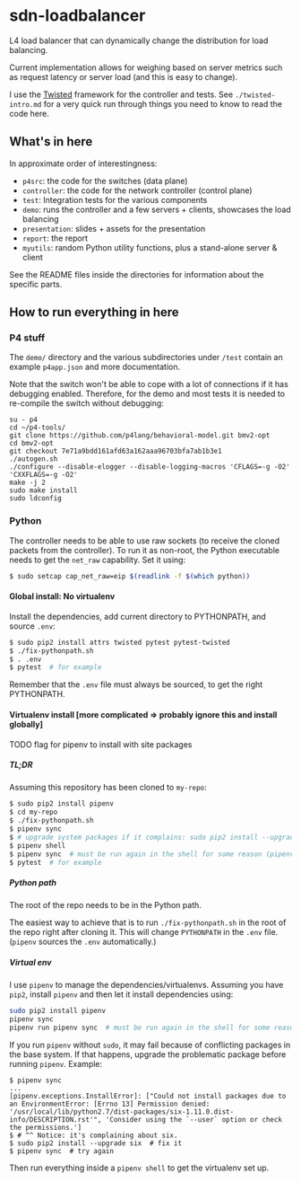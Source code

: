 # sdn-loadbalancer

L4 load balancer that can dynamically change the distribution for load balancing.

Current implementation allows for weighing based on server metrics such as request latency or server load (and this is easy to change).

I use the [Twisted](https://twistedmatrix.com/) framework for the controller and tests. See `./twisted-intro.md` for a very quick run through things you need to know to read the code here.

## What's in here

In approximate order of interestingness:

* `p4src`: the code for the switches (data plane)
* `controller`: the code for the network controller (control plane)
* `test`: Integration tests for the various components
* `demo`: runs the controller and a few servers + clients, showcases the load balancing
* `presentation`: slides + assets for the presentation
* `report`: the report
* `myutils`: random Python utility functions, plus a stand-alone server & client

See the README files inside the directories for information about the specific parts.

## How to run everything in here

### P4 stuff

The `demo/` directory and the various subdirectories under `/test` contain an example `p4app.json` and more documentation.

Note that the switch won't be able to cope with a lot of connections if it has debugging enabled. Therefore, for the demo and most tests it is needed to re-compile the switch without debugging:

```
su - p4
cd ~/p4-tools/
git clone https://github.com/p4lang/behavioral-model.git bmv2-opt
cd bmv2-opt
git checkout 7e71a9bdd161afd63a162aaa96703bfa7ab1b3e1
./autogen.sh
./configure --disable-elogger --disable-logging-macros 'CFLAGS=-g -O2' 'CXXFLAGS=-g -O2'
make -j 2
sudo make install
sudo ldconfig
```

### Python

The controller needs to be able to use raw sockets (to receive the cloned packets from the controller). To run it as non-root, the Python executable needs to get the `net_raw` capability. Set it using:

```sh
$ sudo setcap cap_net_raw=eip $(readlink -f $(which python))
```

#### Global install: No virtualenv

Install the dependencies, add current directory to PYTHONPATH, and source `.env`:
```sh
$ sudo pip2 install attrs twisted pytest pytest-twisted
$ ./fix-pythonpath.sh
$ . .env
$ pytest  # for example
```

Remember that the `.env` file must always be sourced, to get the right PYTHONPATH.

#### Virtualenv install [more complicated => probably ignore this and install globally]

TODO flag for pipenv to install with site packages

##### TL;DR

Assuming this repository has been cloned to `my-repo`:

```sh
$ sudo pip2 install pipenv
$ cd my-repo
$ ./fix-pythonpath.sh
$ pipenv sync
$ # upgrade system packages if it complains: sudo pip2 install --upgrade six (see below)
$ pipenv shell
$ pipenv sync  # must be run again in the shell for some reason (pipenv/pytest bug)
$ pytest  # for example
```
##### Python path

The root of the repo needs to be in the Python path.

The easiest way to achieve that is to run `./fix-pythonpath.sh` in the root of the repo right after cloning it. This will change `PYTHONPATH` in the `.env` file. (`pipenv` sources the `.env` automatically.)

##### Virtual env

I use `pipenv` to manage the dependencies/virtualenvs. Assuming you have `pip2`, install `pipenv` and then let it install dependencies using:

```sh
sudo pip2 install pipenv
pipenv sync
pipenv run pipenv sync  # must be run again in the shell for some reason (pipenv/pytest bug)
```

If you run `pipenv` without `sudo`, it may fail because of conflicting packages in the base system. If that happens, upgrade the problematic package before running `pipenv`. Example:

```
$ pipenv sync
...
[pipenv.exceptions.InstallError]: ["Could not install packages due to an EnvironmentError: [Errno 13] Permission denied: '/usr/local/lib/python2.7/dist-packages/six-1.11.0.dist-info/DESCRIPTION.rst'", 'Consider using the `--user` option or check the permissions.']
$ # ^^ Notice: it's complaining about six.
$ sudo pip2 install --upgrade six  # fix it
$ pipenv sync  # try again
```

Then run everything inside a `pipenv shell` to get the virtualenv set up.
